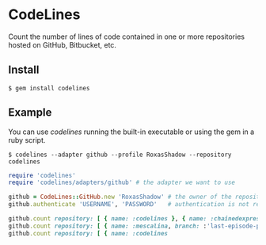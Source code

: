 CodeLines
=========
Count the number of lines of code contained in one or more repositories hosted on GitHub, Bitbucket, etc.

Install
-------
`$ gem install codelines`

Example
-------
You can use *codelines* running the built-in executable or using the gem in a ruby script.

`$ codelines --adapter github --profile RoxasShadow --repository codelines`

```ruby
require 'codelines'
require 'codelines/adapters/github' # the adapter we want to use

github = CodeLines::GitHub.new 'RoxasShadow' # the owner of the repositories we want to analyze
github.authenticate 'USERNAME', 'PASSWORD'   # authentication is not required, but it avoids to incurring to limit exceeded errors

github.count repository: [ { name: :codelines }, { name: :chainedexpressions}  } ] # return the sum of the lines of code contained in given repositories
github.count repository: [ { name: :mescalina, branch: :'last-episode-preview' } ], ignore_comments: false # select the given branch ignoring the comments
github.count repository: [ { name: :codelines                                  } ], reload: true # count the lines contained in this repository without using the cache
```
